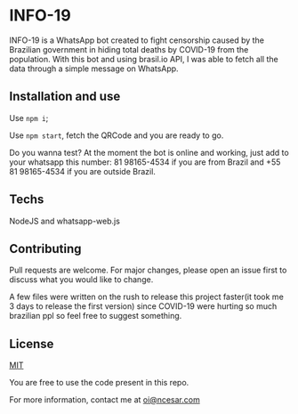 # INFO-19

INFO-19 is a WhatsApp bot created to fight censorship caused by the Brazilian government in hiding total deaths by COVID-19 from the population. With this bot and using brasil.io API, I was able to fetch all the data through a simple message on WhatsApp.

## Installation and use

Use `npm i`;

Use `npm start`, fetch the QRCode and you are ready to go.

Do you wanna test? At the moment the bot is online and working, just add to your whatsapp this number: 81 98165-4534 if you are from Brazil and +55 81 98165-4534 if you are outside Brazil.

## Techs

NodeJS and whatsapp-web.js

## Contributing

Pull requests are welcome. For major changes, please open an issue first to discuss what you would like to change.

A few files were written on the rush to release this project faster(it took me 3 days to release the first version) since COVID-19 were hurting so much brazilian ppl so feel free to suggest something.

## License

[MIT](https://choosealicense.com/licenses/mit/)

You are free to use the code present in this repo.

For more information, contact me at oi@ncesar.com
